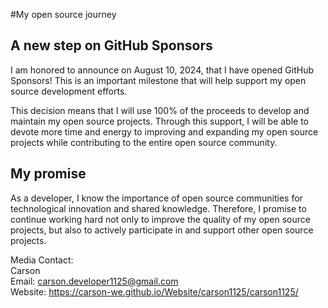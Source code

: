 #My open source journey

## A new step on GitHub Sponsors

I am honored to announce on August 10, 2024, that I have opened GitHub Sponsors! This is an important milestone that will help support my open source development efforts.

This decision means that I will use 100% of the proceeds to develop and maintain my open source projects. Through this support, I will be able to devote more time and energy to improving and expanding my open source projects while contributing to the entire open source community.

## My promise

As a developer, I know the importance of open source communities for technological innovation and shared knowledge. Therefore, I promise to continue working hard not only to improve the quality of my open source projects, but also to actively participate in and support other open source projects.

Media Contact:<br>
Carson<br>
Email: carson.developer1125@gmail.com<br>
Website: https://carson-we.github.io/Website/carson1125/carson1125/
